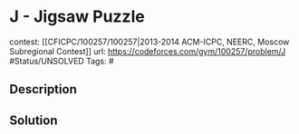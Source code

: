 # J - Jigsaw Puzzle

contest: [[CFICPC/100257/100257|2013-2014 ACM-ICPC, NEERC, Moscow Subregional Contest]]
url: https://codeforces.com/gym/100257/problem/J
#Status/UNSOLVED
Tags: #

## Description

## Solution

